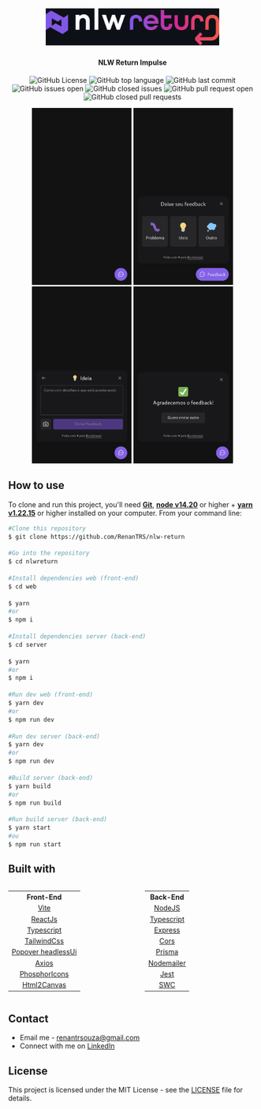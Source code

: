 <h1 align="center">
    <img src="./design/logo-return.svg" width="70%">
</h1>
<h4 align="center">NLW Return Impulse</h4>

<p align="center">
  <img src="https://img.shields.io/github/license/renantrs/nlw-return" alt="GitHub License" />
  <img src="https://img.shields.io/github/languages/top/renantrs/nlw-return" alt="GitHub top language" />
  <img src="https://img.shields.io/github/last-commit/renantrs/nlw-return?color=blue" alt="GitHub last commit" />
  <img src="https://img.shields.io/github/issues/renantrs/nlw-return?color=orange" alt="GitHub issues open" />
  <img src="https://img.shields.io/github/issues-closed/renantrs/nlw-return?color=blue?color=green" alt="GitHub closed issues" />
  <img src="https://img.shields.io/github/issues-pr/renantrs/nlw-return?color=orange" alt="GitHub pull request open" />
  <img src="https://img.shields.io/github/issues-pr-closed/renantrs/nlw-return?color=green" alt="GitHub closed pull requests" />
</p>

<p align="center">
    <img src="./design/nlw-return-demo-1.png" alt="demo mobile"/ width="40%">
    <img src="./design/nlw-return-demo-2.png" alt="demo mobile"/ width="40%">
    <img src="./design/nlw-return-demo-3.png" alt="demo mobile"/ width="40%">
    <img src="./design/nlw-return-demo-4.png" alt="demo mobile"/ width="40%">
</p>

## How to use
To clone and run this project, you'll need **[Git](https://git-scm.com)**, **[node v14.20](https://nodejs.org/en/)** or higher + **[yarn v1.22.15](https://yarnpkg.com)** or higher installed on your computer. From your command line:
```bash
#Clone this repository
$ git clone https://github.com/RenanTRS/nlw-return

#Go into the repository
$ cd nlwreturn

#Install dependencies web (front-end)
$ cd web

$ yarn 
#or
$ npm i

#Install dependencies server (back-end)
$ cd server

$ yarn 
#or
$ npm i

#Run dev web (front-end)
$ yarn dev
#or
$ npm run dev

#Run dev server (back-end)
$ yarn dev
#or
$ npm run dev

#Build server (back-end)
$ yarn build
#or
$ npm run build

#Run build server (back-end)
$ yarn start
#ou
$ npm run start
```

## Built with  
<div>
    <div style="display:flex; gap:10%; justify-content:center; align-items:start">
        <table width="30%" style="text-align:center">
            <tr>
                <th style="text-align: center">Front-End</th>
            </tr>
            <tr>
                <td><a href="https://vitejs.dev/guide/#scaffolding-your-first-vite-project">Vite</a></td>
            </tr>
            <tr>
                <td>
                    <a href="https://reactjs.org/">
                        ReactJs
                    </a>
                </td>
            </tr>
            <tr>
                <td>
                    <a href="https://www.typescriptlang.org/">
                        Typescript
                    </a>
                </td>
            </tr>
            <tr>
                <td>
                    <a href="https://tailwindcss.com/docs/installation">
                        TailwindCss
                    </a>
                </td>
            </tr>
            <tr>
                <td>
                    <a href="https://headlessui.com/react/popover">
                        Popover headlessUi
                    </a>
                </td>
            </tr>
            <tr>
                <td>
                    <a href="https://axios-http.com/ptbr/docs/intro">
                        Axios
                    </a>
                </td>
            </tr>
            <tr>
                <td>
                    <a href="https://phosphoricons.com/">
                        PhosphorIcons
                    </a>
                </td>
            </tr>
            <tr>
                <td>
                    <a href="https://html2canvas.hertzen.com/">
                        Html2Canvas
                    </a>
                </td>
            </tr>
        </table>
        <table width="30%" style="text-align:center">
            <tr>
                <th style="text-align: center">
                    Back-End
                </th>
            </tr>
            <tr>
                <td>
                    <a href="https://nodejs.org/en/">
                        NodeJS
                    </a>
                </td>
            </tr>
            <tr>
                <td>
                    <a href="https://www.typescriptlang.org/">
                        Typescript
                    </a>
                </td>
            </tr>
            <tr>
                <td>
                    <a href="https://expressjs.com/pt-br/">
                        Express
                    </a>
                </td>
            </tr>
            <tr>
                <td>
                    <a href="https://www.npmjs.com/package/cors">
                        Cors
                    </a>
                </td>
            </tr>
            <tr>
                <td>
                    <a href="https://www.prisma.io/">
                        Prisma
                    </a>
                </td>
            </tr>
            <tr>
                <td>
                    <a href="https://nodemailer.com/about/">
                        Nodemailer
                    </a>
                </td>
            </tr>
            <tr>
                <td>
                    <a href="https://jestjs.io/pt-BR/docs/getting-started">
                        Jest
                    </a>
                </td>
            </tr>
            <tr>
                <td>
                    <a href="https://swc.rs/docs/usage/jest">
                        SWC
                    </a>
                </td>
            </tr>
        </table>
    </div>
</div>


## Contact
- Email me - renantrsouza@gmail.com  
- Connect with me on [LinkedIn](https://www.linkedin.com/in/renantrsouza/)

## License
This project is licensed under the MIT License - see the [LICENSE](https://github.com/renantrs/nlw-return/blob/main/LICENSE) file for details.